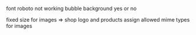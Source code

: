 font roboto not working
bubble background yes or no

fixed size for images => shop logo and products
assign allowed mime types for images
